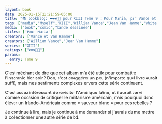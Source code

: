 ```yaml
---
layout: book
date: 2025-01-15T21:21:59-05:00
title: "📚 bookblog: ❤️❤️❤️🖤🖤 pour XIII Tome 9 : Pour Maria, par Vance et Van Hamme"
tags: ["media","Myself","XIII","William Vance","Jean Van Hamme","white savior","bd","comics"]
media: ["book","comic","bande dessinée"]
titles: ["Pour Maria"]
creators: ["Vance et Van Hamme"]
creators: ["William Vance","Jean Van Hamme"]
series: ["XIII"]
ratings: ["❤️❤️❤️🖤🖤"]
params:
  entry: Tome 9
---
```


C'est méchant de dire que cet album m'a été utile pour combattre l'insomnie hier soir ? Bon, c'est exaggérer un peu (n'importe quel livre aurait suffi), mais mes sentiments complexes envers cette série continuent.

C'est assez intéressant de revisiter l'Amérique latine, et il aurait servi comme occasion de critiquer le militarisme américain, mais pourquoi donc éléver un Irlando-Américain comme « sauveur blanc » pour ces rebelles ?

Je continue à lire, mais je continue à me demander si j'aurais du me mettre à collectionner une autre série de bd.
